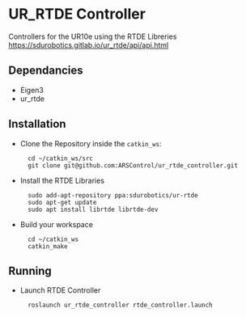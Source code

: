 # UR_RTDE Controller #

Controllers for the UR10e using the RTDE Libreries
https://sdurobotics.gitlab.io/ur_rtde/api/api.html

## Dependancies ##

* Eigen3
* ur_rtde

## Installation ##

* Clone the Repository inside the `catkin_ws`:

        cd ~/catkin_ws/src
        git clone git@github.com:ARSControl/ur_rtde_controller.git

* Install the RTDE Libraries

        sudo add-apt-repository ppa:sdurobotics/ur-rtde
        sudo apt-get update
        sudo apt install librtde librtde-dev

* Build your workspace

        cd ~/catkin_ws
        catkin_make

## Running ##

* Launch RTDE Controller
  
        roslaunch ur_rtde_controller rtde_controller.launch
